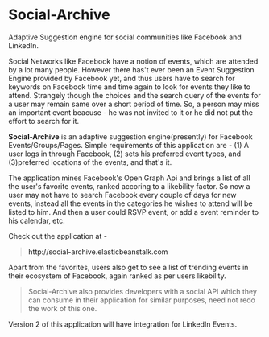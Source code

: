 Social-Archive
==============

Adaptive Suggestion engine for social communities like Facebook and LinkedIn.



Social Networks like Facebook have a notion of events, which are attended by a lot many people.
However there has't ever been an Event Suggestion Engine provided by Facebook yet, and thus users have to search for 
keywords on Facebook time and time again to look for events they like to attend. Strangely though the choices and the search query of the events for a user may remain same over a short period of time. So, a person may miss an important event beacuse - he was not invited to it or he did not put the effort to search for it.

<b>Social-Archive</b> is an adaptive suggestion engine(presently) for Facebook Events/Groups/Pages.  Simple requirements of this application are - 
(1) A user logs in through Facebook, (2) sets his preferred event types, and (3)preferred locations of the events, and that's it.

The application mines Facebook's Open Graph Api and brings a list of all the user's favorite events, ranked accoring to a likebility factor. So now a user may not have to search Facebook every couple of days for new events, instead all the events in the categories he wishes to attend will be listed to him. And then a user could RSVP event, or add a event reminder to his calendar, etc.

Check out the application at - 

<blockquote><a hraf = "http://social-archive.elasticbeanstalk.com">http://social-archive.elasticbeanstalk.com</a></blockquote>


Apart from the favorites, users also get to see a list of trending events in their ecosystem of Facebook, again ranked as per users likebility.

<blockquote>Social-Archive also provides developers with a social API which they can consume in their application for similar purposes, need not redo the work of this one.</blockquote>

Version 2 of this application will have integration for LinkedIn Events.